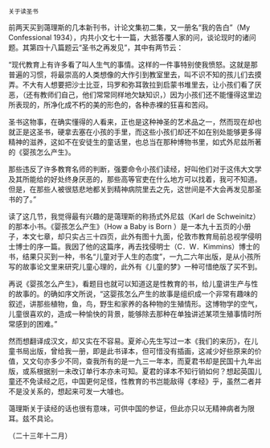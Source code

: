     关于读圣书 

   前两天买到蔼理斯的几本新刊书，计论文集初二集，又一册名“我的告白”（My Confessional 1934），内共小文七十一篇，大抵答覆人家的问，谈论现时的诸问题。其第四十八篇题云“圣书之再发见”，其中有两节云：

   “现代教育上有许多看了叫人生气的事情。这样的一件事特别使我愤怒。这就是那普遍的习惯，将最崇高的人类想像的大作引到教室里去，叫不识不知的孩儿们去摸弄。不大有人想要把沙士比亚，玛罗和弥耳敦拉到启蒙书堆里去，让小孩们看了厌恶，（还有教师们自己，他们常常同样地欠缺知识，）因为小孩们还不能懂得这里边所表现的，所净化成不朽的美的形色的，各种赤裸的狂喜和苦闷。

   圣书这物事，在确实懂得的人看来，正也是这种神圣的艺术品之一，然而现在却也就正是这圣书，硬拿去塞在小孩的手里，而这些小孩们却还不如在别处能够更多得精神的滋养，这如不在安徒生的童话里，也总当在那种博物书里，如式外尼兹所著的《婴孩怎么产生》。

   那些违反了许多教育名师的判断，强要命令小孩们读经，好叫他们对于这伟大文学及其所能给的好处终身厌恶的，那些高等官吏在什么地方可以找着，我可不知道。但是，在那些人被很慈悲地都关到精神病院里去之先，这世间是不大会再发见那圣书的了。”

   读了这几节，我觉得最有兴趣的是蔼理斯的称扬式外尼兹（Karl de Schweinitz）的那本小书。《婴孩怎么产生》（How a Baby is Born ）是一本九十五页的小册子，本文七章，却只实占三十四页，此外有图十九面，伦敦市教育局前总视学侵明士博士的序一篇。我因了他的这篇序，再去找侵明士（C．W．Kimmins）博士的书，结果只买到一种，书名“儿童对于人生的态度”，一九二六年出版，是从小孩所写的故事论文里来研究儿童心理的，此外有《儿童的梦》一种可惜绝版了买不到。

   再说《婴孩怎么产生》，看题目也就可以知道这是性教育的书，给儿童讲生产与性的故事的。的确如序文所说，“这婴孩怎么产生的故事是组织成一个非常有趣味的叙述，讲那些植物，鱼，鸟，野生和家养的各种物的生殖情形。这博物学的空气，儿童很喜欢的，造成一种愉快的背景，能够除去那种在单独讲述某项生殖事情时所常感到的困难。”

   然而想翻译成汉文，却又实在不容易。夏斧心先生写过一本《我们的来历》，在儿童书局出版，曾给我一册，即是此书译本，但可惜没有插画，这减少好些原来的价值，又文句亦多少不同，查我所有的是一九三一年本，而夏君书却是民国十九年出版，或系根据别一未改订单行本亦未可知。夏君的译本不知行销如何？想起英国儿童还不免读经之厄，中国更何足怪，性教育的书岂能敌得《孝经》乎，虽然二者并不是没关系的，想起来可发一大噱也。

   蔼理斯关于读经的话也很有意味，可供中国的参证，但此亦只以无精神病者为限耳。兹不具论。

   （二十三年十二月）

